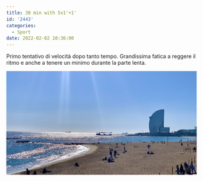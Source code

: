 ```yaml
---
title: 30 min with 5x1'+1'
id: '2443'
categories:
  - Sport
date: 2022-02-02 10:36:00
---
```


Primo tentativo di velocità dopo tanto tempo. Grandissima fatica a reggere il ritmo e anche a tenere un minimo durante la parte lenta.
<!-- more -->
![Image](/images/2022/02/IMG_5434-1-1024x557.jpg)

<!-- ![image](/images/2022/02/20220202-activity-map.png) -->
